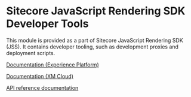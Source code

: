 # Sitecore JavaScript Rendering SDK Developer Tools

This module is provided as a part of Sitecore JavaScript Rendering SDK (JSS). It contains developer tooling, such as development proxies and deployment scripts.

[Documentation (Experience Platform)](https://doc.sitecore.com/xp/en/developers/hd/210/sitecore-headless-development/sitecore-javascript-rendering-sdks--jss-.html)

[Documentation (XM Cloud)](https://doc.sitecore.com/xmc/en/developers/xm-cloud/sitecore-javascript-rendering-sdks--jss-.html)

[API reference documentation](/ref-docs/sitecore-jss-dev-tools/)
